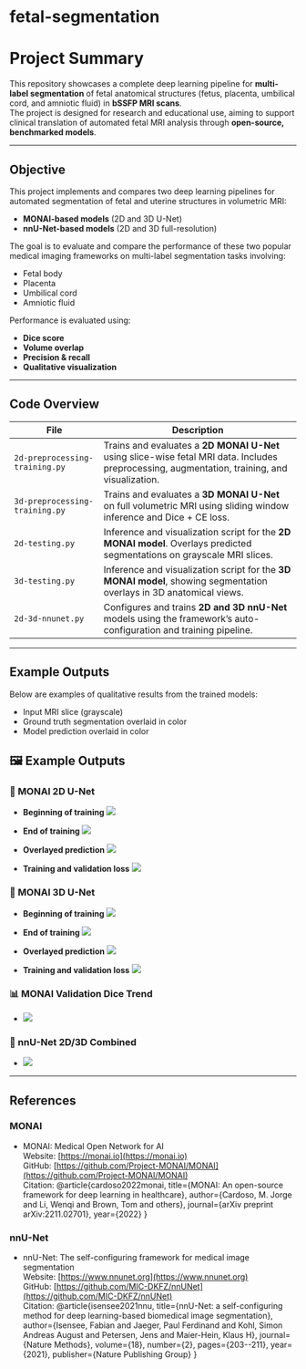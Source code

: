 # fetal-segmentation

# Project Summary

This repository showcases a complete deep learning pipeline for **multi-label segmentation** of fetal anatomical structures (fetus, placenta, umbilical cord, and amniotic fluid) in **bSSFP MRI scans**.  
The project is designed for research and educational use, aiming to support clinical translation of automated fetal MRI analysis through **open-source, benchmarked models**.

---

## Objective

This project implements and compares two deep learning pipelines for automated segmentation of fetal and uterine structures in volumetric MRI:

- **MONAI-based models** (2D and 3D U-Net)
- **nnU-Net-based models** (2D and 3D full-resolution)

The goal is to evaluate and compare the performance of these two popular medical imaging frameworks on multi-label segmentation tasks involving:
- Fetal body  
- Placenta  
- Umbilical cord  
- Amniotic fluid

Performance is evaluated using:
- **Dice score**
- **Volume overlap**
- **Precision & recall**
- **Qualitative visualization**

---

## Code Overview

| File | Description |
|------|-------------|
| `2d-preprocessing-training.py` | Trains and evaluates a **2D MONAI U-Net** using slice-wise fetal MRI data. Includes preprocessing, augmentation, training, and visualization. |
| `3d-preprocessing-training.py` | Trains and evaluates a **3D MONAI U-Net** on full volumetric MRI using sliding window inference and Dice + CE loss. |
| `2d-testing.py` | Inference and visualization script for the **2D MONAI model**. Overlays predicted segmentations on grayscale MRI slices. |
| `3d-testing.py` | Inference and visualization script for the **3D MONAI model**, showing segmentation overlays in 3D anatomical views. |
| `2d-3d-nnunet.py` | Configures and trains **2D and 3D nnU-Net** models using the framework’s auto-configuration and training pipeline. |

---

## Example Outputs

Below are examples of qualitative results from the trained models:

- Input MRI slice (grayscale)
- Ground truth segmentation overlaid in color
- Model prediction overlaid in color

## 🖼️ Example Outputs

### 📘 MONAI 2D U-Net

- **Beginning of training**
  ![](examples/2d-monai/2dm-begi.png)

- **End of training**
  ![](examples/2d-monai/2dm-fini.png)

- **Overlayed prediction**
  ![](examples/2d-monai/2dm-fino.png)

- **Training and validation loss**
  ![](examples/2d-monai/2dm-plo.png)

### 📗 MONAI 3D U-Net

- **Beginning of training**
  ![](examples/3d-monai/3dm-begi.png)

- **End of training**
  ![](examples/3d-monai/3dm-fini.png)

- **Overlayed prediction**
  ![](examples/3d-monai/3dm-fino.png)

- **Training and validation loss**
  ![](examples/3d-monai/3dm-plo.png)

### 📊 MONAI Validation Dice Trend

- ![](examples/mon-val.png)

### 📙 nnU-Net 2D/3D Combined

- ![](examples/nnunet.png)

---

## References

### MONAI
- MONAI: Medical Open Network for AI  
  Website: [https://monai.io](https://monai.io)  
  GitHub: [https://github.com/Project-MONAI/MONAI](https://github.com/Project-MONAI/MONAI)  
  Citation:
@article{cardoso2022monai,
title={MONAI: An open-source framework for deep learning in healthcare},
author={Cardoso, M. Jorge and Li, Wenqi and Brown, Tom and others},
journal={arXiv preprint arXiv:2211.02701},
year={2022}
}

### nnU-Net
- nnU-Net: The self-configuring framework for medical image segmentation  
Website: [https://www.nnunet.org](https://www.nnunet.org)  
GitHub: [https://github.com/MIC-DKFZ/nnUNet](https://github.com/MIC-DKFZ/nnUNet)  
Citation:
@article{isensee2021nnu,
title={nnU-Net: a self-configuring method for deep learning-based biomedical image segmentation},
author={Isensee, Fabian and Jaeger, Paul Ferdinand and Kohl, Simon Andreas August and Petersen, Jens and Maier-Hein, Klaus H},
journal={Nature Methods},
volume={18},
number={2},
pages={203--211},
year={2021},
publisher={Nature Publishing Group}
}

